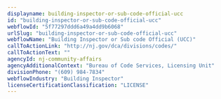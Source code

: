 ```yaml
---
displayname: building-inspector-or-sub-code-official-ucc
id: "building-inspector-or-sub-code-official-ucc"
webflowId: "5f77297ddd6a49a4dd9b6068"
urlSlug: "building-inspector-or-sub-code-official-ucc"
webflowName: "Building Inspector or Sub code Official (UCC)"
callToActionLink: "http://nj.gov/dca/divisions/codes/"
callToActionText: ""
agencyId: nj-community-affairs
agencyAdditionalContext: "Bureau of Code Services, Licensing Unit"
divisionPhone: "(609) 984-7834"
webflowIndustry: "Building Inspector"
licenseCertificationClassification: "LICENSE"
---
```

